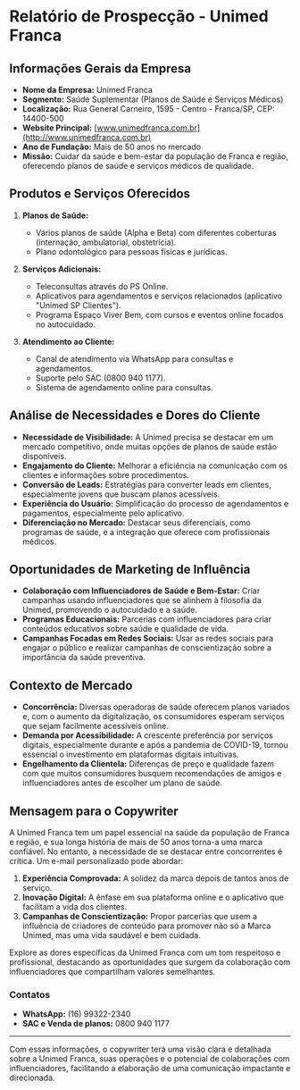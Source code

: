 # Relatório de Prospecção - Unimed Franca

## Informações Gerais da Empresa
- **Nome da Empresa:** Unimed Franca
- **Segmento:** Saúde Suplementar (Planos de Saúde e Serviços Médicos)
- **Localização:** Rua General Carneiro, 1595 - Centro - Franca/SP, CEP: 14400-500
- **Website Principal:** [www.unimedfranca.com.br](http://www.unimedfranca.com.br)
- **Ano de Fundação:** Mais de 50 anos no mercado
- **Missão:** Cuidar da saúde e bem-estar da população de Franca e região, oferecendo planos de saúde e serviços médicos de qualidade.

## Produtos e Serviços Oferecidos
1. **Planos de Saúde:**
   - Vários planos de saúde (Alpha e Beta) com diferentes coberturas (internação, ambulatorial, obstetrícia).
   - Plano odontológico para pessoas físicas e jurídicas.
   
2. **Serviços Adicionais:**
   - Teleconsultas através do PS Online.
   - Aplicativos para agendamentos e serviços relacionados (aplicativo "Unimed SP Clientes").
   - Programa Espaço Viver Bem, com cursos e eventos online focados no autocuidado.

3. **Atendimento ao Cliente:**
   - Canal de atendimento via WhatsApp para consultas e agendamentos.
   - Suporte pelo SAC (0800 940 1177).
   - Sistema de agendamento online para consultas.

## Análise de Necessidades e Dores do Cliente
- **Necessidade de Visibilidade:** A Unimed precisa se destacar em um mercado competitivo, onde muitas opções de planos de saúde estão disponíveis.
- **Engajamento do Cliente:** Melhorar a eficiência na comunicação com os clientes e informações sobre procedimentos.
- **Conversão de Leads:** Estratégias para converter leads em clientes, especialmente jovens que buscam planos acessíveis.
- **Experiência do Usuário:** Simplificação do processo de agendamentos e pagamentos, especialmente pelo aplicativo.
- **Diferenciação no Mercado:** Destacar seus diferenciais, como programas de saúde, e a integração que oferece com profissionais médicos.

## Oportunidades de Marketing de Influência
- **Colaboração com Influenciadores de Saúde e Bem-Estar:** Criar campanhas usando influenciadores que se alinhem à filosofia da Unimed, promovendo o autocuidado e a saúde. 
- **Programas Educacionais:** Parcerias com influenciadores para criar conteúdos educativos sobre saúde e qualidade de vida.
- **Campanhas Focadas em Redes Sociais:** Usar as redes sociais para engajar o público e realizar campanhas de conscientização sobre a importância da saúde preventiva.

## Contexto de Mercado
- **Concorrência:** Diversas operadoras de saúde oferecem planos variados e, com o aumento da digitalização, os consumidores esperam serviços que sejam facilmente acessíveis online.
- **Demanda por Acessibilidade:** A crescente preferência por serviços digitais, especialmente durante e após a pandemia de COVID-19, tornou essencial o investimento em plataformas digitais intuitivas.
- **Engelhamento da Clientela:** Diferenças de preço e qualidade fazem com que muitos consumidores busquem recomendações de amigos e influenciadores antes de escolher um plano de saúde.

## Mensagem para o Copywriter
A Unimed Franca tem um papel essencial na saúde da população de Franca e região, e sua longa história de mais de 50 anos torna-a uma marca confiável. No entanto, a necessidade de se destacar entre concorrentes é crítica. Um e-mail personalizado pode abordar:
1. **Experiência Comprovada:** A solidez da marca depois de tantos anos de serviço.
2. **Inovação Digital:** A ênfase em sua plataforma online e o aplicativo que facilitam a vida dos clientes.
3. **Campanhas de Conscientização:** Propor parcerias que usem a influência de criadores de conteúdo para promover não só a Marca Unimed, mas uma vida saudável e bem cuidada.

Explore as dores específicas da Unimed Franca com um tom respeitoso e profissional, destacando as oportunidades que surgem da colaboração com influenciadores que compartilham valores semelhantes.

### Contatos
- **WhatsApp:** (16) 99322-2340
- **SAC e Venda de planos:** 0800 940 1177

---

Com essas informações, o copywriter terá uma visão clara e detalhada sobre a Unimed Franca, suas operações e o potencial de colaborações com influenciadores, facilitando a elaboração de uma comunicação impactante e direcionada.